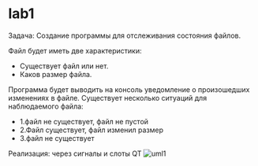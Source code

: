 # lab1

Задача: Создание программы для отслеживания состояния файлов.

Файл будет иметь две характеристики:
  - Существует файл или нет.
  - Каков размер файла.

Программа будет выводить на консоль уведомление о произошедших изменениях в файле.
Существует несколько ситуаций для наблюдаемого файла:
  - 1.файл не существует, файл не пустой
  - 2.Файл существует, файл изменил размер
  - 3.файл не существует
  
Реализация: через сигналы и слоты QT
![uml1](https://github.com/user-attachments/assets/c54c841b-2018-4284-9162-265b66942bd5)
